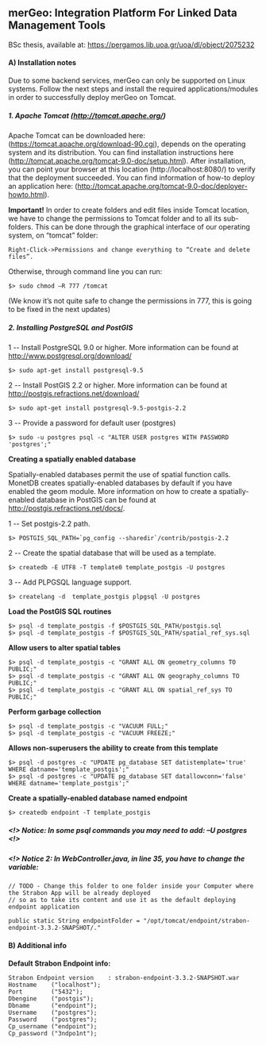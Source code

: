 ## merGeo: Integration Platform For Linked Data Management Tools

BSc thesis, available at: https://pergamos.lib.uoa.gr/uoa/dl/object/2075232


#### Α) Installation notes
Due to some backend services, merGeo can only be supported on Linux systems.
Follow the next steps and install the required applications/modules in order to
successfully deploy merGeo on Tomcat.

##### 1. Apache Tomcat (http://tomcat.apache.org/)
Apache Tomcat can be downloaded here: (https://tomcat.apache.org/download-90.cgi),
depends on the operating system and its distribution. You can find installation
instructions here (http://tomcat.apache.org/tomcat-9.0-doc/setup.html). After installation,
you can point your browser at this location (http://localhost:8080/) to verify that the
deployment succeeded. You can find information of how-to deploy an application here:
(http://tomcat.apache.org/tomcat-9.0-doc/deployer-howto.html).

**Important!** In order to create folders and edit files inside Tomcat location, we have to
change the permissions to Tomcat folder and to all its sub-folders. This can be done
through the graphical interface of our operating system, on “tomcat” folder:

```
Right-Click->Permissions and change everything to “Create and delete files”.
```
Otherwise, through command line you can run:

```
$> sudo chmod –R 777 /tomcat
```
(We know it’s not quite safe to change the permissions in 777, this is going to be fixed in
the next updates)
##### 2. Installing PostgreSQL and PostGIS

1 -- Install PostgreSQL 9.0 or higher. More information can be found at http://www.postgresql.org/download/
```
$> sudo apt-get install postgresql-9.5
```
2 -- Install PostGIS 2.2 or higher. More information can be found at http://postgis.refractions.net/download/
```
$> sudo apt-get install postgresql-9.5-postgis-2.2
```

3 -- Provide a password for default user (postgres)
```
$> sudo -u postgres psql -c "ALTER USER postgres WITH PASSWORD 'postgres';"
```

**Creating a spatially enabled database**

Spatially-enabled databases permit the use of spatial function calls. MonetDB creates spatially-enabled databases by default if you have enabled the geom module. More information on how to create a spatially-enabled database in PostGIS can be found at http://postgis.refractions.net/docs/.

1 -- Set postgis-2.2 path.
```
$> POSTGIS_SQL_PATH=`pg_config --sharedir`/contrib/postgis-2.2
```
2 -- Create the spatial database that will be used as a template.
```
$> createdb -E UTF8 -T template0 template_postgis -U postgres
```
3 -- Add PLPGSQL language support.
```
$> createlang -d  template_postgis plpgsql -U postgres
```

**Load the PostGIS SQL routines**
```
$> psql -d template_postgis -f $POSTGIS_SQL_PATH/postgis.sql                                                                
$> psql -d template_postgis -f $POSTGIS_SQL_PATH/spatial_ref_sys.sql
```

**Allow users to alter spatial tables**
```
$> psql -d template_postgis -c "GRANT ALL ON geometry_columns TO PUBLIC;"
$> psql -d template_postgis -c "GRANT ALL ON geography_columns TO PUBLIC;"
$> psql -d template_postgis -c "GRANT ALL ON spatial_ref_sys TO PUBLIC;"
```

**Perform garbage collection**
```
$> psql -d template_postgis -c "VACUUM FULL;"
$> psql -d template_postgis -c "VACUUM FREEZE;"
```

**Allows non-superusers the ability to create from this template**
```
$> psql -d postgres -c "UPDATE pg_database SET datistemplate='true' WHERE datname='template_postgis';"
$> psql -d postgres -c "UPDATE pg_database SET datallowconn='false' WHERE datname='template_postgis';"
```

**Create a spatially-enabled database named endpoint**
```
$> createdb endpoint -T template_postgis
```
##### <!> Notice: In some psql commands you may need to add: –U postgres <!> 

##### <!> Notice 2: In WebController.java, in line 35, you have to change the variable:
```
// TODO - Change this folder to one folder inside your Computer where the Strabon App will be already deployed
// so as to take its content and use it as the default deploying endpoint application
    
public static String endpointFolder = "/opt/tomcat/endpoint/strabon-endpoint-3.3.2-SNAPSHOT/."

```


#### B) Additional info

**Default Strabon Endpoint info:**
```
Strabon Endpoint version    : strabon-endpoint-3.3.2-SNAPSHOT.war
Hostname    ("localhost");
Port        ("5432");
Dbengine    ("postgis");
Dbname      ("endpoint");
Username    ("postgres");
Password    ("postgres");
Cp_username ("endpoint");
Cp_password ("3ndpo1nt");
```
